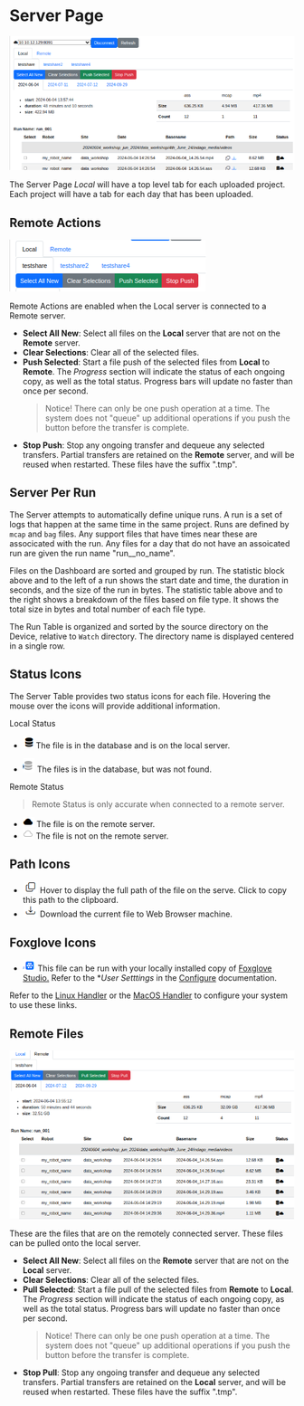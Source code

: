 # Server Page

![Dashboard Server Projects](imgs/Dashboard.Server.Local.Projects.png)

The Server Page *Local* will have a top level tab for each uploaded project.  Each project will have a tab for each day that has been uploaded.  

## Remote Actions

![alt text](imgs/Dashboard.Server.Local.RemoteActions.png)

Remote Actions are enabled when the Local server is connected to a Remote server.  

* **Select All New**: Select all files on the **Local** server that are not on the **Remote** server.
* **Clear Selections**: Clear all of the selected files.
* **Push Selected**: Start a file push of the selected files from **Local** to **Remote**.  The *Progress* section will indicate the status of each ongoing copy, as well as the total status.  Progress bars will update no faster than once per second.
  > Notice!
  > There can only be one push operation at a time.  The system does not "queue" up additional operations if you push the button before the transfer is complete.  
* **Stop Push**: Stop any ongoing transfer and dequeue any selected transfers.  Partial transfers are retained on the **Remote** server, and will be reused when restarted.  These files have the suffix ".tmp".  

## Server Per Run

The Server attempts to automatically define unique runs.  A run is a set of logs that happen at the same time in the same project.  Runs are defined by `mcap` and `bag` files.  Any support files that have times near these are associcated with the run.  Any files for a day that do not have an assoicated run are given the run name "run__no_name".  

Files on the Dashboard are sorted and grouped by run.  The statistic block above and to the left of a run shows the start date and time, the duration in seconds, and the size of the run in bytes.  The statistic table above and to the right shows a breakdown of the files based on file type. It shows the total size in bytes and total number of each file type.

The Run Table is organized and sorted by the source directory on the Device, relative to `Watch` directory. The directory name is displayed centered in a single row.

## Status Icons

The Server Table provides two status icons for each file.  Hovering the mouse over the icons will provide additional information.  

Local Status

* ![On Local icon](imgs/Dashboard.Server.OnLocal.png) The file is in the database and is on the local server.

* ![alt text](imgs/Dashboard.Server.NotLocal.png) The files is in the database, but was not found.

Remote Status

>Remote Status is only accurate when connected to a remote server.

* ![alt text](imgs/Dashboard.FilledCloud.png) The file is on the remote server.
* ![alt text](imgs/Dashboard.Cloud.png) The file is not on the remote server.

## Path Icons

* ![alt text](imgs/Dashboard.Copy.png) Hover to display the full path of the file on the serve. Click to copy this path to the clipboard.  
* ![alt text](imgs/Dashboard.Download.png) Download the current file to Web Browser machine.

## Foxglove Icons

* ![alt text](imgs/Dashboard.Server.Foxglove.png) This file can be run with your locally installed copy of [Foxglove Studio.](https://foxglove.dev/)  Refer to the **User Setttings* in the [Configure](Configure.md) documentation.

Refer to the [Linux Handler](LinuxHandler.md) or the [MacOS Handler](MacOSHandler.md) to configure your system to use these links.

## Remote Files

![alt text](imgs/Dashboard.Server.Remote.png)

These are the files that are on the remotely connected server.  These files can be pulled onto the local server.

* **Select All New**: Select all files on the **Remote** server that are not on the **Local** server.
* **Clear Selections**: Clear all of the selected files.
* **Pull Selected**: Start a file pull of the selected files from **Remote** to **Local**.  The *Progress* section will indicate the status of each ongoing copy, as well as the total status.  Progress bars will update no faster than once per second.
  > Notice!
  > There can only be one push operation at a time.  The system does not "queue" up additional operations if you push the button before the transfer is complete.  
* **Stop Pull**: Stop any ongoing transfer and dequeue any selected transfers.  Partial transfers are retained on the **Local** server, and will be reused when restarted.  These files have the suffix ".tmp".  
